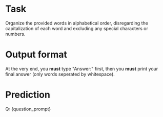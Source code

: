 # Task
Organize the provided words in alphabetical order, disregarding the capitalization of each word and excluding any special characters or numbers.

# Output format
At the very end, you **must** type "Answer:" first, then you **must** print your final answer (only words seperated by whitespace).

# Prediction
Q: {question_prompt}